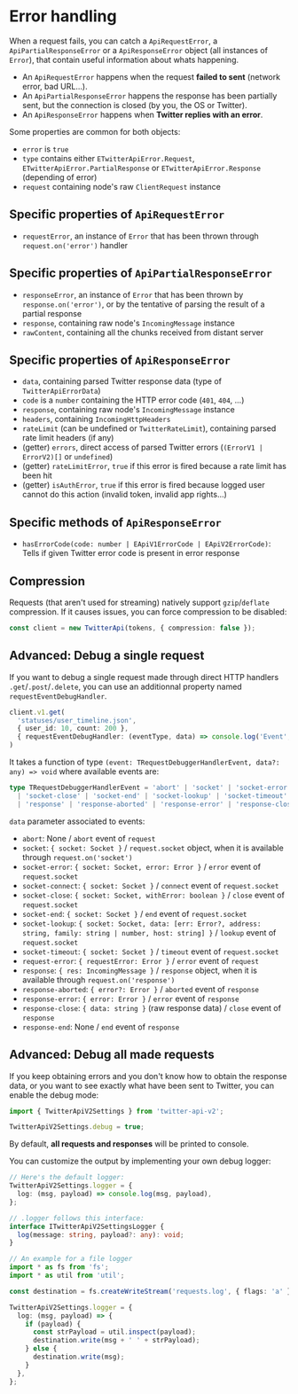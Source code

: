 # Error handling

When a request fails, you can catch a `ApiRequestError`, a `ApiPartialResponseError` or a `ApiResponseError` object (all instances of `Error`), that contain useful information about whats happening.

- An `ApiRequestError` happens when the request **failed to sent** (network error, bad URL...).
- An `ApiPartialResponseError` happens the response has been partially sent, but the connection is closed (by you, the OS or Twitter).
- An `ApiResponseError` happens when **Twitter replies with an error**.

Some properties are common for both objects:
- `error` is `true`
- `type` contains either `ETwitterApiError.Request`,  `ETwitterApiError.PartialResponse` or `ETwitterApiError.Response` (depending of error)
- `request` containing node's raw `ClientRequest` instance

## Specific properties of `ApiRequestError`
- `requestError`, an instance of `Error` that has been thrown through `request.on('error')` handler

## Specific properties of `ApiPartialResponseError`
- `responseError`, an instance of `Error` that has been thrown by `response.on('error')`, or by the tentative of parsing the result of a partial response
- `response`, containing raw node's `IncomingMessage` instance
- `rawContent`, containing all the chunks received from distant server

## Specific properties of `ApiResponseError`
- `data`, containing parsed Twitter response data (type of `TwitterApiErrorData`)
- `code` is a `number` containing the HTTP error code (`401`, `404`, ...)
- `response`, containing raw node's `IncomingMessage` instance
- `headers`, containing `IncomingHttpHeaders`
- `rateLimit` (can be undefined or `TwitterRateLimit`), containing parsed rate limit headers (if any)
- (getter) `errors`, direct access of parsed Twitter errors (`(ErrorV1 | ErrorV2)[]` or `undefined`)
- (getter) `rateLimitError`, `true` if this error is fired because a rate limit has been hit
- (getter) `isAuthError`, `true` if this error is fired because logged user cannot do this action (invalid token, invalid app rights...)

## Specific methods of `ApiResponseError`
- `hasErrorCode(code: number | EApiV1ErrorCode | EApiV2ErrorCode)`: Tells if given Twitter error code is present in error response

## Compression

Requests (that aren't used for streaming) natively support `gzip`/`deflate` compression.
If it causes issues, you can force compression to be disabled:

```ts
const client = new TwitterApi(tokens, { compression: false });
```

## Advanced: Debug a single request

If you want to debug a single request made through direct HTTP handlers `.get`/`.post`/`.delete`,
you can use an additionnal property named `requestEventDebugHandler`.

```ts
client.v1.get(
  'statuses/user_timeline.json',
  { user_id: 10, count: 200 },
  { requestEventDebugHandler: (eventType, data) => console.log('Event', eventType, 'with data', data) },
)
```

It takes a function of type `(event: TRequestDebuggerHandlerEvent, data?: any) => void` where available events are:
```ts
type TRequestDebuggerHandlerEvent = 'abort' | 'socket' | 'socket-error' | 'socket-connect'
  | 'socket-close' | 'socket-end' | 'socket-lookup' | 'socket-timeout' | 'request-error'
  | 'response' | 'response-aborted' | 'response-error' | 'response-close' | 'response-end';
```

`data` parameter associated to events:
- `abort`: None / `abort` event of `request`
- `socket`: `{ socket: Socket }` / `request.socket` object, when it is available through `request.on('socket')`
- `socket-error`: `{ socket: Socket, error: Error }` / `error` event of `request.socket`
- `socket-connect`: `{ socket: Socket }` / `connect` event of `request.socket`
- `socket-close`: `{ socket: Socket, withError: boolean }` / `close` event of `request.socket`
- `socket-end`: `{ socket: Socket }` / `end` event of `request.socket`
- `socket-lookup`: `{ socket: Socket, data: [err: Error?, address: string, family: string | number, host: string] }` / `lookup` event of `request.socket`
- `socket-timeout`: `{ socket: Socket }` / `timeout` event of `request.socket`
- `request-error`: `{ requestError: Error }` / `error` event of `request`
- `response`: `{ res: IncomingMessage }` / `response` object, when it is available through `request.on('response')`
- `response-aborted`: `{ error?: Error }` / `aborted` event of `response`
- `response-error`: `{ error: Error }` / `error` event of `response`
- `response-close`: `{ data: string }` (raw response data) / `close` event of `response`
- `response-end`: None / `end` event of `response`

## Advanced: Debug all made requests

If you keep obtaining errors and you don't know how to obtain the response data, or you want to see exactly what have been sent to Twitter,
you can enable the debug mode:
```ts
import { TwitterApiV2Settings } from 'twitter-api-v2';

TwitterApiV2Settings.debug = true;
```

By default, **all requests and responses** will be printed to console.

You can customize the output by implementing your own debug logger:
```ts
// Here's the default logger:
TwitterApiV2Settings.logger = {
  log: (msg, payload) => console.log(msg, payload),
};

// .logger follows this interface:
interface ITwitterApiV2SettingsLogger {
  log(message: string, payload?: any): void;
}

// An example for a file logger
import * as fs from 'fs';
import * as util from 'util';

const destination = fs.createWriteStream('requests.log', { flags: 'a' });

TwitterApiV2Settings.logger = {
  log: (msg, payload) => {
    if (payload) {
      const strPayload = util.inspect(payload);
      destination.write(msg + ' ' + strPayload);
    } else {
      destination.write(msg);
    }
  },
};
```
